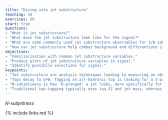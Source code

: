 ```yaml
---
title: "Diving into jet substructure"
teaching: 30
exercises: 90
start: true
questions:
- "What is jet substructure?"
- "What does the jet substructure look like for the signal?"
- "What are some commonly used jet substructure observables for t/W identification?"
- "How can jet substructure help combat background and differentiate it from signal?"
objectives:
- "Familiarisation with common jet substructure variables."
- "Produce plots of jet substructure variables in signal."
- "Identify possiblle selections for signal."
keypoints:
- "Jet substructure are analysis techniques leading to measuring an observable of a jet through its constituent information."
- "Tops decay to b+W. Tagging an all-hadronic top is looking for a 3-pronged jet with b-hadrons with a mass close to 173 GeV. W bosons are tagged as two pronged jets in a mass window around 80 GeV."
- "N-subjetiness is how 'N-pronged' a jet looks, more specifically for N subjets it is the sum of pt-weighted constuent-subjet spatial moments."
- "Traditional top-tagging typically uses tau_32 and jet mass, whereas for W-tagging it's tau_21 and the jet mass."
---
```

*N-subjetiness*

{% include links.md %}

